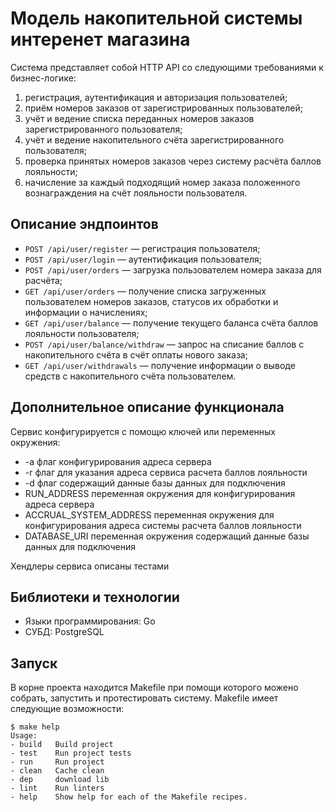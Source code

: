 # Модель накопительной системы интеренет магазина
Система представляет собой HTTP API со следующими требованиями к бизнес-логике:
1. регистрация, аутентификация и авторизация пользователей;
2. приём номеров заказов от зарегистрированных пользователей;
3. учёт и ведение списка переданных номеров заказов зарегистрированного пользователя;
4. учёт и ведение накопительного счёта зарегистрированного пользователя;
5. проверка принятых номеров заказов через систему расчёта баллов лояльности;
6. начисление за каждый подходящий номер заказа положенного вознаграждения на счёт лояльности пользователя.


## Описание эндпоинтов

* ``` POST /api/user/register ``` — регистрация пользователя;
* ``` POST /api/user/login ``` — аутентификация пользователя;
* ``` POST /api/user/orders ``` — загрузка пользователем номера заказа для расчёта;
* ``` GET /api/user/orders ``` — получение списка загруженных пользователем номеров заказов, статусов их обработки и информации о начислениях;
* ``` GET /api/user/balance ``` — получение текущего баланса счёта баллов лояльности пользователя;
* ``` POST /api/user/balance/withdraw ``` — запрос на списание баллов с накопительного счёта в счёт оплаты нового заказа;
* ``` GET /api/user/withdrawals ``` — получение информации о выводе средств с накопительного счёта пользователем.

## Дополнительное описание функционала
Сервис конфигурируется с помощю ключей или переменных окружения:
* -a флаг конфигурирования адреса сервера
* -r флаг для указания адреса сервиса расчета баллов лояльности 
* -d флаг содержащий данные базы данных для подключения
* RUN_ADDRESS переменная окружения для конфигурирования адреса сервера
* ACCRUAL_SYSTEM_ADDRESS переменная окружения для конфигурирования адреса системы расчета баллов лояльности
* DATABASE_URI переменная окружения содержащий данные базы данных для подключения 

Хендлеры сервиса описаны тестами

## Библиотеки и технологии
* Языки программирования: Go
* СУБД: PostgreSQL

## Запуск
В корне проекта находится Makefile при помощи которого можено собрать, запустить и протестировать систему.
Makefile имеет следующие возможности:
```
$ make help
Usage:
- build   Build project
- test    Run project tests
- run     Run project
- clean   Cache clean
- dep     download lib
- lint    Run linters
- help    Show help for each of the Makefile recipes.
```

